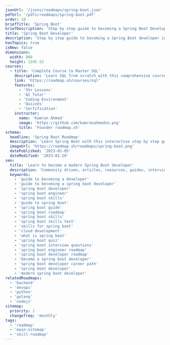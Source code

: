```yaml
---
jsonUrl: '/jsons/roadmaps/spring-boot.json'
pdfUrl: '/pdfs/roadmaps/spring-boot.pdf'
order: 10
briefTitle: 'Spring Boot'
briefDescription: 'Step by step guide to becoming a Spring Boot Developer in 2025'
title: 'Spring Boot Developer'
description: 'Step by step guide to becoming a Spring Boot developer in 2025'
hasTopics: true
isNew: false
dimensions:
  width: 968
  height: 1245.52
courses:
  - title: 'Complete Course to Master SQL'
    description: 'Learn SQL from scratch with this comprehensive course'
    link: 'https://roadmap.sh/courses/sql'
    features:
      - '55+ Lessons'
      - 'AI Tutor'
      - 'Coding Environment'
      - 'Quizzes'
      - 'Certification'
    instructor:
      name: 'Kamran Ahmed'
      image: 'https://github.com/kamranahmedse.png'
      title: 'Founder roadmap.sh'
schema:
  headline: 'Spring Boot Roadmap'
  description: 'Learn Spring Boot with this interactive step by step guide in 2025. We also have resources and short descriptions attached to the roadmap items so you can get everything you want to learn in one place.'
  imageUrl: 'https://roadmap.sh/roadmaps/spring-boot.png'
  datePublished: '2023-01-05'
  dateModified: '2023-01-20'
seo:
  title: 'Learn to become a modern Spring Boot developer'
  description: 'Community driven, articles, resources, guides, interview questions, quizzes for spring boot development. Learn to become a modern Spring Boot developer by following the steps, skills, resources and guides listed in this roadmap.'
  keywords:
    - 'guide to becoming a developer'
    - 'guide to becoming a spring boot developer'
    - 'spring boot developer'
    - 'spring boot engineer'
    - 'spring boot skills'
    - 'guide to spring boot'
    - 'spring boot guide'
    - 'spring boot roadmap'
    - 'spring boot skills'
    - 'spring boot skills test'
    - 'skills for spring boot'
    - 'cloud development'
    - 'what is spring boot'
    - 'spring boot quiz'
    - 'spring boot interview questions'
    - 'spring boot engineer roadmap'
    - 'spring boot developer roadmap'
    - 'become a spring boot developer'
    - 'spring boot developer career path'
    - 'spring boot developer'
    - 'modern spring boot developer'
relatedRoadmaps:
  - 'backend'
  - 'devops'
  - 'python'
  - 'golang'
  - 'nodejs'
sitemap:
  priority: 1
  changefreq: 'monthly'
tags:
  - 'roadmap'
  - 'main-sitemap'
  - 'skill-roadmap'
---
```

